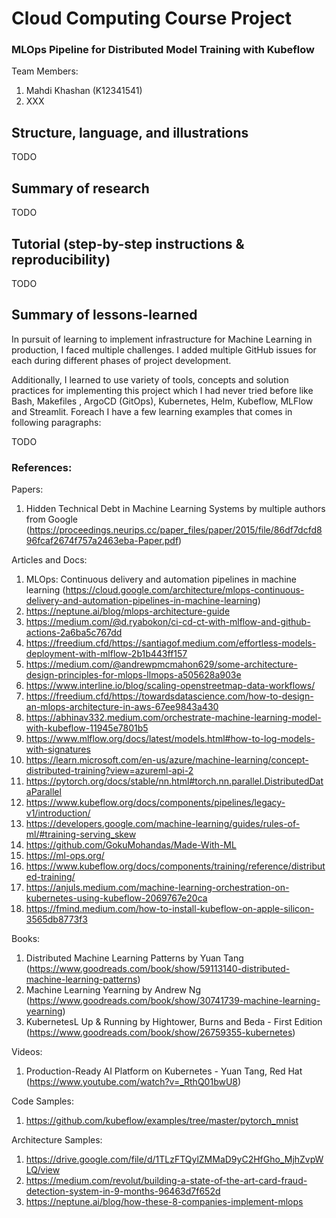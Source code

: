 # Cloud Computing Course Project

### MLOps Pipeline for Distributed Model Training with Kubeflow

Team Members: 
1. Mahdi Khashan (K12341541)
2. XXX

## Structure, language, and illustrations 

TODO

## Summary of research 

TODO

## Tutorial (step-by-step instructions & reproducibility)

TODO

## Summary of lessons-learned

In pursuit of learning to implement infrastructure for Machine Learning in production, 
I faced multiple challenges. I added multiple GitHub issues for each during different phases of project development.

Additionally, I learned to use variety of tools, concepts and solution practices for implementing this project which I had never tried before like Bash, Makefiles
, ArgoCD (GitOps), Kubernetes, Helm, Kubeflow, MLFlow and Streamlit. Foreach I have a few learning examples that comes in following paragraphs:

TODO

### References: 

Papers:
1. Hidden Technical Debt in Machine Learning Systems by multiple authors from Google (https://proceedings.neurips.cc/paper_files/paper/2015/file/86df7dcfd896fcaf2674f757a2463eba-Paper.pdf)

Articles and Docs: 
1. MLOps: Continuous delivery and automation pipelines in machine learning (https://cloud.google.com/architecture/mlops-continuous-delivery-and-automation-pipelines-in-machine-learning)
2. https://neptune.ai/blog/mlops-architecture-guide
3. https://medium.com/@d.ryabokon/ci-cd-ct-with-mlflow-and-github-actions-2a6ba5c767dd
4. https://freedium.cfd/https://santiagof.medium.com/effortless-models-deployment-with-mlflow-2b1b443ff157
5. https://medium.com/@andrewpmcmahon629/some-architecture-design-principles-for-mlops-llmops-a505628a903e
6. https://www.interline.io/blog/scaling-openstreetmap-data-workflows/
7. https://freedium.cfd/https://towardsdatascience.com/how-to-design-an-mlops-architecture-in-aws-67ee9843a430
8. https://abhinav332.medium.com/orchestrate-machine-learning-model-with-kubeflow-11945e7801b5
9. https://www.mlflow.org/docs/latest/models.html#how-to-log-models-with-signatures
10. https://learn.microsoft.com/en-us/azure/machine-learning/concept-distributed-training?view=azureml-api-2
11. https://pytorch.org/docs/stable/nn.html#torch.nn.parallel.DistributedDataParallel
12. https://www.kubeflow.org/docs/components/pipelines/legacy-v1/introduction/
13. https://developers.google.com/machine-learning/guides/rules-of-ml/#training-serving_skew
14. https://github.com/GokuMohandas/Made-With-ML
15. https://ml-ops.org/
16. https://www.kubeflow.org/docs/components/training/reference/distributed-training/
17. https://anjuls.medium.com/machine-learning-orchestration-on-kubernetes-using-kubeflow-2069767e20ca
18. https://fmind.medium.com/how-to-install-kubeflow-on-apple-silicon-3565db8773f3

Books:
1. Distributed Machine Learning Patterns by Yuan Tang (https://www.goodreads.com/book/show/59113140-distributed-machine-learning-patterns)
2. Machine Learning Yearning by Andrew Ng (https://www.goodreads.com/book/show/30741739-machine-learning-yearning)
3. KubernetesL Up & Running by Hightower, Burns and Beda - First Edition (https://www.goodreads.com/book/show/26759355-kubernetes)

Videos:
1. Production-Ready AI Platform on Kubernetes - Yuan Tang, Red Hat (https://www.youtube.com/watch?v=_RthQ01bwU8)

Code Samples:
1. https://github.com/kubeflow/examples/tree/master/pytorch_mnist

Architecture Samples: 
1. https://drive.google.com/file/d/1TLzFTQylZMMaD9yC2HfGho_MjhZvpWLQ/view
2. https://medium.com/revolut/building-a-state-of-the-art-card-fraud-detection-system-in-9-months-96463d7f652d
3. https://neptune.ai/blog/how-these-8-companies-implement-mlops